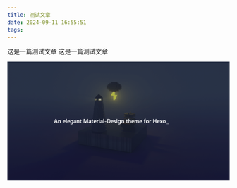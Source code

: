 ```yaml
---
title: 测试文章
date: 2024-09-11 16:55:51
tags:
---
```

这是一篇测试文章
这是一篇测试文章


![图片引用方法二](/img/测试文章/test.png)